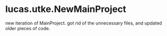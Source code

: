 # lucas.utke.NewMainProject
new iteration of MainProject. got rid of the unnecessary files, and updated older pieces of code.
